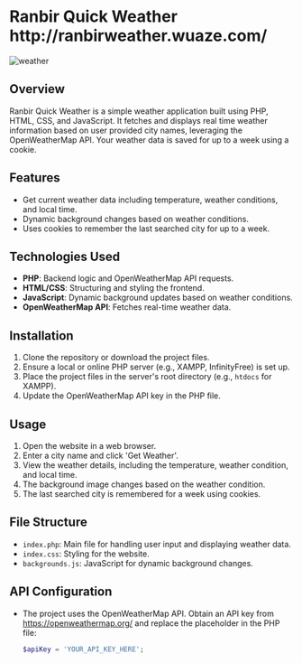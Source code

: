 <h1>Ranbir Quick Weather http://ranbirweather.wuaze.com/ </h1>

![weather](https://github.com/user-attachments/assets/1aebb985-60fc-4806-baee-7d56927b7ae9)

## Overview
Ranbir Quick Weather is a simple weather application built using PHP, HTML, CSS, and JavaScript. It fetches and displays real time weather information based on user provided city names, leveraging the OpenWeatherMap API. Your weather data is saved for up to a week using a cookie.

## Features
- Get current weather data including temperature, weather conditions, and local time.
- Dynamic background changes based on weather conditions.
- Uses cookies to remember the last searched city for up to a week.

## Technologies Used
- **PHP**: Backend logic and OpenWeatherMap API requests.
- **HTML/CSS**: Structuring and styling the frontend.
- **JavaScript**: Dynamic background updates based on weather conditions.
- **OpenWeatherMap API**: Fetches real-time weather data.

## Installation
1. Clone the repository or download the project files.
2. Ensure a local or online PHP server (e.g., XAMPP, InfinityFree) is set up.
3. Place the project files in the server's root directory (e.g., `htdocs` for XAMPP).
4. Update the OpenWeatherMap API key in the PHP file.

## Usage
1. Open the website in a web browser.
2. Enter a city name and click 'Get Weather'.
3. View the weather details, including the temperature, weather condition, and local time.
4. The background image changes based on the weather condition.
5. The last searched city is remembered for a week using cookies.

## File Structure
- `index.php`: Main file for handling user input and displaying weather data.
- `index.css`: Styling for the website.
- `backgrounds.js`: JavaScript for dynamic background changes.

## API Configuration
- The project uses the OpenWeatherMap API. Obtain an API key from https://openweathermap.org/ and replace the placeholder in the PHP file:
  ```php
  $apiKey = 'YOUR_API_KEY_HERE';
  ```



